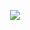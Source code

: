 <p align="center">
  <img src="https://readme-typing-svg.herokuapp.com/?lines=Hi,+Welcome+to+my+GitHub+page!;I+am+a+Frontend+Web+Developer&font=Fira%20Code&center=true&width=740&height=45&color=293462&vCenter=true&size=30"
</p>       
